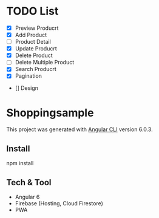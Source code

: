 # TODO List
- [x] Preview Producrt
- [x] Add Product
- [ ] Product Detail
- [x] Update Producrt
- [x] Delete Product
- [ ] Delete Multiple Product
- [x] Search Producrt
- [x] Pagination
- [] Design


# Shoppingsample

This project was generated with [Angular CLI](https://github.com/angular/angular-cli) version 6.0.3.

## Install

npm install

## Tech & Tool
- Angular 6
- Firebase (Hosting, Cloud Firestore)
- PWA
